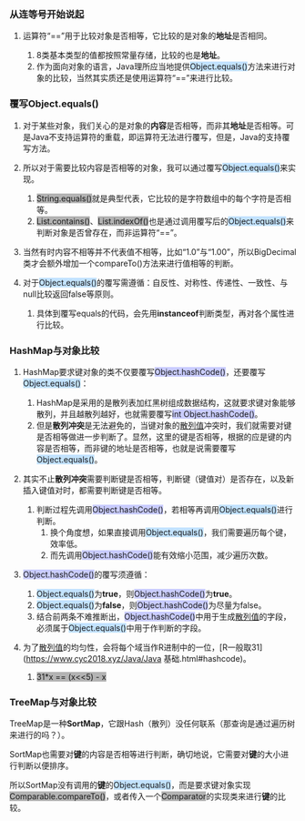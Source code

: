 ### 从连等号开始说起

1. 运算符“==”用于比较对象是否相等，它比较的是对象的**地址**是否相同。

   1. 8类基本类型的值都按照常量存储，比较的也是**地址**。
   2. 作为面向对象的语言，Java理所应当地提供<span style=background:#c2e2ff>Object.equals()</span>方法来进行对象的比较，当然其实质还是使用运算符“==”来进行比较。



### 覆写Object.equals()

1. 对于某些对象，我们关心的是对象的**内容**是否相等，而非其**地址**是否相等。可是Java不支持运算符的重载，即运算符无法进行覆写，但是，Java的支持覆写方法。

2. 所以对于需要比较内容是否相等的对象，我可以通过覆写<span style=background:#c2e2ff>Object.equals()</span>来实现。

   1. <span style=background:#b3b3b3>String.equals()</span>就是典型代表，它比较的是字符数组中的每个字符是否相等。
   2. <span style=background:#b3b3b3>List.contains()</span>、<span style=background:#b3b3b3>List.indexOf()</span>也是通过调用覆写后的<span style=background:#c2e2ff>Object.equals()</span>来判断对象是否曾存在，而非运算符“==”。
3. 当然有时内容不相等并不代表值不相等，比如“1.0”与“1.00”，所以BigDecimal类才会额外增加一个compareTo()方法来进行值相等的判断。
4. 对于<span style=background:#c2e2ff>Object.equals()</span>的覆写需遵循：自反性、对称性、传递性、一致性、与null比较返回false等原则。

   1. 具体到覆写equals的代码，会先用**instanceof**判断类型，再对各个属性进行比较。



### HashMap与对象比较

1. HashMap要求键对象的类不仅要覆写<span style=background:#c9ccff>Object.hashCode()</span>，还要覆写<span style=background:#c2e2ff>Object.equals()</span>：

   1. HashMap是采用的是散列表加红黑树组成数据结构，这就要求键对象能够散列，并且越散列越好，也就需要覆写<span style=background:#c9ccff>int Object.hashCode()</span>。
   2. 但是**散列冲突**是无法避免的，当键对象的<u>散列值</u>冲突时，我们就需要对键是否相等做进一步判断了。显然，这里的键是否相等，根据的应是键的内容是否相等，而非键的地址是否相等，也就是说需要覆写<span style=background:#c2e2ff>Object.equals()</span>。

2. 其实不止**散列冲突**需要判断键是否相等，判断键（键值对）是否存在，以及新插入键值对时，都需要判断键是否相等。	

   1. 判断过程先调用<span style=background:#c9ccff>Object.hashCode()</span>，若相等再调用<span style=background:#c2e2ff>Object.equals()</span>进行判断。
      1. 换个角度想，如果直接调用<span style=background:#c2e2ff>Object.equals()</span>，我们需要遍历每个键，效率低。
      2. 而先调用<span style=background:#c9ccff>Object.hashCode()</span>能有效缩小范围，减少遍历次数。

3. <span style=background:#c9ccff>Object.hashCode()</span>的覆写须遵循：

   1. <span style=background:#c2e2ff>Object.equals()</span>为**true**，则<span style=background:#c9ccff>Object.hashCode()</span>为**true**。
   2. <span style=background:#c2e2ff>Object.equals()</span>为**false**，则<span style=background:#c9ccff>Object.hashCode()</span>为尽量为false。
   3. 结合前两条不难推断出，<span style=background:#c9ccff>Object.hashCode()</span>中用于生成<u>散列值</u>的字段，必须属于<span style=background:#c2e2ff>Object.equals()</span>中用于作判断的字段。

4. 为了<u>散列值</u>的均匀性，会将每个域当作R进制中的一位，[R一般取31](https://www.cyc2018.xyz/Java/Java 基础.html#hashcode)。
   
   1. <span style=background:#b3b3b3>31*x == (x<<5) - x</span>




### TreeMap与对象比较

TreeMap是一种**SortMap**，它跟Hash（散列）没任何联系（那查询是通过遍历树来进行的吗？）。

SortMap也需要对**键**的内容是否相等进行判断，确切地说，它需要对**键**的大小进行判断以便排序。

所以SortMap没有调用的**键**的<span style=background:#c2e2ff>Object.equals()</span>，而是要求键对象实现<span style=background:#b3b3b3>Comparable.compareTo()</span>，或者传入一个<span style=background:#b3b3b3>Comparator</span>的实现类来进行**键**的比较。